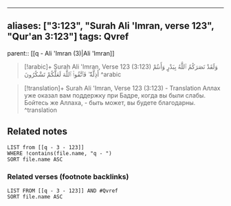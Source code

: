 
---
aliases: ["3:123", "Surah Ali 'Imran, verse 123", "Qur'an 3:123"]
tags: Qvref
---

parent:: [[q - Ali 'Imran (3)|Ali 'Imran]]

> [!arabic]+ Surah Ali 'Imran, Verse 123 (3:123)
> <span class="quran-arabic">وَلَقَدْ نَصَرَكُمُ ٱللَّهُ بِبَدْرٍ وَأَنتُمْ أَذِلَّةٌ ۖ فَٱتَّقُوا۟ ٱللَّهَ لَعَلَّكُمْ تَشْكُرُونَ</span>
^arabic

> [!translation]+ Surah Ali 'Imran, Verse 123 (3:123) - Translation
> Аллах уже оказал вам поддержку при Бадре, когда вы были слабы. Бойтесь же Аллаха, - быть может, вы будете благодарны.
^translation



## Related notes
```dataview
LIST from [[q - 3 - 123]]
WHERE !contains(file.name, "q - ")
SORT file.name ASC
```

### Related verses (footnote backlinks)
```dataview
LIST FROM [[q - 3 - 123]] AND #Qvref
SORT file.name ASC
```


